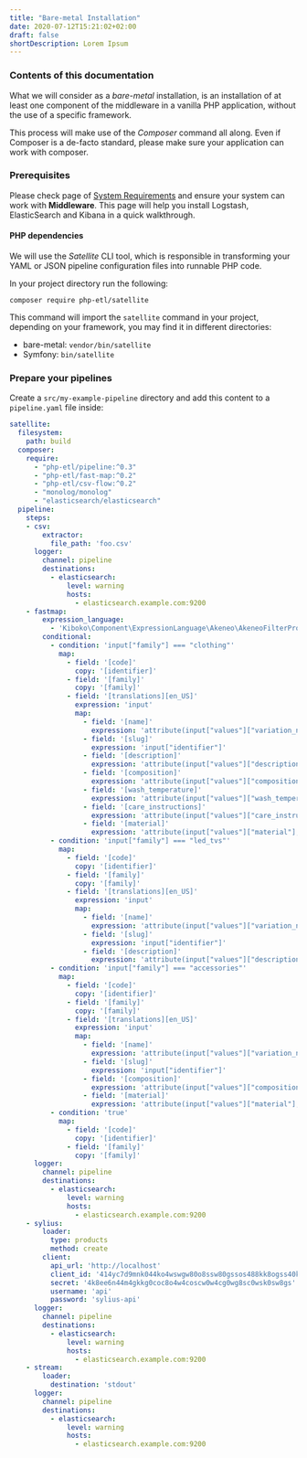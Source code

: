 ```yaml
---
title: "Bare-metal Installation"
date: 2020-07-12T15:21:02+02:00
draft: false
shortDescription: Lorem Ipsum
---
```


### Contents of this documentation

What we will consider as a *bare-metal* installation, is an installation of at least one component of the middleware in
a vanilla PHP application, without the use of a specific framework.

This process will make use of the *Composer* command all along. Even if Composer is a de-facto standard, please make
sure your application can work with composer.

### Prerequisites

Please check page of [System Requirements](/system-requirements) and ensure your system can work with **Middleware**.
This page will help you install Logstash, ElasticSearch and Kibana in a quick walkthrough.

#### PHP dependencies

We will use the *Satellite* CLI tool, which is responsible in transforming your YAML or JSON pipeline configuration 
files into runnable PHP code.

In your project directory run the following:

`composer require php-etl/satellite`

This command will import the `satellite` command in your project, depending on your framework, you may find it in
different directories:
* bare-metal: `vendor/bin/satellite`
* Symfony: `bin/satellite`

### Prepare your pipelines

Create a `src/my-example-pipeline` directory and add this content to a `pipeline.yaml` file inside:

```yaml
satellite:
  filesystem:
    path: build
  composer:
    require:
      - "php-etl/pipeline:^0.3"
      - "php-etl/fast-map:^0.2"
      - "php-etl/csv-flow:^0.2"
      - "monolog/monolog"
      - "elasticsearch/elasticsearch"
  pipeline:
    steps:
    - csv:
        extractor:
          file_path: 'foo.csv'
      logger:
        channel: pipeline
        destinations:
          - elasticsearch:
              level: warning
              hosts:
                - elasticsearch.example.com:9200
    - fastmap:
        expression_language:
          - 'Kiboko\Component\ExpressionLanguage\Akeneo\AkeneoFilterProvider'
        conditional:
          - condition: 'input["family"] === "clothing"'
            map:
              - field: '[code]'
                copy: '[identifier]'
              - field: '[family]'
                copy: '[family]'
              - field: '[translations][en_US]'
                expression: 'input'
                map:
                  - field: '[name]'
                    expression: 'attribute(input["values"]["variation_name"], locale("en_US"), scope("ecommerce"))'
                  - field: '[slug]'
                    expression: 'input["identifier"]'
                  - field: '[description]'
                    expression: 'attribute(input["values"]["description"], locale("en_US"), scope("ecommerce"))'
                  - field: '[composition]'
                    expression: 'attribute(input["values"]["composition"], locale(null), scope(null))'
                  - field: '[wash_temperature]'
                    expression: 'attribute(input["values"]["wash_temperature"], locale(null), scope(null))'
                  - field: '[care_instructions]'
                    expression: 'attribute(input["values"]["care_instructions"], locale(null), scope(null))'
                  - field: '[material]'
                    expression: 'attribute(input["values"]["material"], locale(null), scope(null))'
          - condition: 'input["family"] === "led_tvs"'
            map:
              - field: '[code]'
                copy: '[identifier]'
              - field: '[family]'
                copy: '[family]'
              - field: '[translations][en_US]'
                expression: 'input'
                map:
                  - field: '[name]'
                    expression: 'attribute(input["values"]["variation_name"], locale("en_US"), scope("ecommerce"))'
                  - field: '[slug]'
                    expression: 'input["identifier"]'
                  - field: '[description]'
                    expression: 'attribute(input["values"]["description"], locale("en_US"), scope("ecommerce"))'
          - condition: 'input["family"] === "accessories"'
            map:
              - field: '[code]'
                copy: '[identifier]'
              - field: '[family]'
                copy: '[family]'
              - field: '[translations][en_US]'
                expression: 'input'
                map:
                  - field: '[name]'
                    expression: 'attribute(input["values"]["variation_name"], locale("en_US"), scope("ecommerce"))'
                  - field: '[slug]'
                    expression: 'input["identifier"]'
                  - field: '[composition]'
                    expression: 'attribute(input["values"]["composition"], locale(null), scope(null))'
                  - field: '[material]'
                    expression: 'attribute(input["values"]["material"], locale(null), scope(null))'
          - condition: 'true'
            map:
              - field: '[code]'
                copy: '[identifier]'
              - field: '[family]'
                copy: '[family]'
      logger:
        channel: pipeline
        destinations:
          - elasticsearch:
              level: warning
              hosts:
                - elasticsearch.example.com:9200
    - sylius:
        loader:
          type: products
          method: create
        client:
          api_url: 'http://localhost'
          client_id: '414yc7d9mnk044ko4wswgw80o8ssw80gssos488kk8ogss40ko'
          secret: '4k8ee6n44m4gkkg0coc8o4w4coscw0w4cg0wg8sc0wsk0sw8gs'
          username: 'api'
          password: 'sylius-api'
      logger:
        channel: pipeline
        destinations:
          - elasticsearch:
              level: warning
              hosts:
                - elasticsearch.example.com:9200
    - stream:
        loader:
          destination: 'stdout'
      logger:
        channel: pipeline
        destinations:
          - elasticsearch:
              level: warning
              hosts:
                - elasticsearch.example.com:9200
```
